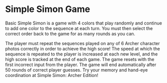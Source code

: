 # Simple Simon Game

Basic Simple Simon is a game with 4 colors that play randomly and continue to add one color to the sequence at each turn. You must then select the correct order back to the game for as many rounds as you can. 

The player must repeat the sequences played on any of 6 Archer character photos correctly in order to achieve the high score! The speed at which the sequence is repeated to the player is increased at each new level, and the high score is tracked at the end of each game. The game resets with the first incorrect input from the player. The game will end automatically after 50 rounds of correct player guesses. Try your memory and hand-eye coordination at Simple Simon: Archer Edition!